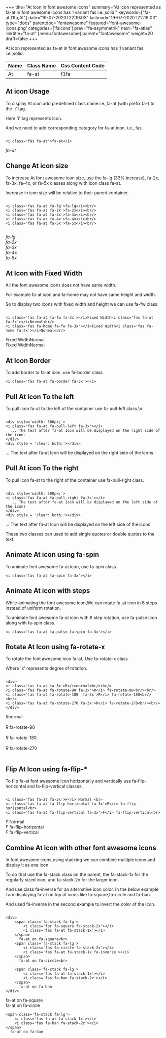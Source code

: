 +++
title="At icon in font awesome icons"
summary="At icon represented as fa-at in font awesome icons has 1 variant fas i.e.,solid."
keywords=["fa-at,f1fa,At"]
date="19-07-2020T22:19:03"
lastmod="19-07-2020T22:19:03"
type="docs"
parentdoc="fontawesome"
featured='font-awesome-icons.png'
categories=['faicons']
prev="fa-asymmetrik"
next="fa-atlas"
linktitle="fa-at"
[menu.fontawesome]
parent="fontawesome"
weight=20
draft=false
+++


At icon represented as fa-at in font awesome icons has 1 variant fas i.e.,solid.

<div class='table-responsive'><table class='table'><thead><tr><th>Name</th><th>Class Name</th><th>Css Content Code</th></tr></thead><tbody><tr><td>At</td><td>fa-at</td><td>f1fa</td></tr></tbody></table></div>



## At icon Usage

To display At icon add predefined class name i.e.,fa-at (with prefix fa-) to the 'i' tag.

Here 'i' tag represents icon.

And we need to add corresponding category for fa-at icon. i.e., fas.


```

<i class='fas fa-at'>fa-at</i>
```

<i class='fas fa-at'>fa-at</i>




## Change At icon size
To increase At font awesome icon size, use the fa-lg (33% increase), fa-2x, fa-3x, fa-4x, or fa-5x classes along with icon class fa-at.

Increase in icon size will be relative to their parent container. 

```

<i class='fas fa-at fa-lg'>fa-lg</i><br/>
<i class='fas fa-at fa-2x'>fa-2x</i><br/>
<i class='fas fa-at fa-3x'>fa-3x</i><br/>
<i class='fas fa-at fa-4x'>fa-4x</i><br/>
<i class='fas fa-at fa-5x'>fa-5x</i><br/>
            
```

<i class='fas fa-at fa-lg'>fa-lg</i><br/>
<i class='fas fa-at fa-2x'>fa-2x</i><br/>
<i class='fas fa-at fa-3x'>fa-3x</i><br/>
<i class='fas fa-at fa-4x'>fa-4x</i><br/>
<i class='fas fa-at fa-5x'>fa-5x</i><br/>
            



## At Icon with Fixed Width 

All the font awesome icons does not have same width.

For example fa-at icon and fa-home may not have same height and width.

So to display two icons with fixed width and height we can use fa-fw class.


```

<i class='fas fa-at fa-fw fa-3x'></i>Fixed Width<i class='fas fa-at fa-3x'></i>Normal<br/>
<i class='fas fa-home fa-fw fa-3x'></i>Fixed Width<i class='fas fa-home fa-3x'></i>Normal<br/>
```

<i class='fas fa-at fa-fw fa-3x'></i>Fixed Width<i class='fas fa-at fa-3x'></i>Normal<br/>
<i class='fas fa-home fa-fw fa-3x'></i>Fixed Width<i class='fas fa-home fa-3x'></i>Normal<br/>



## At Icon Border 

To add border to fa-at icon, use fa-border class.


```
<i class='fas fa-at fa-border fa-3x'></i>

```
<i class='fas fa-at fa-border fa-3x'></i>





## Pull At icon To the left

To pull icon fa-at to the left of the container use fa-pull-left class.\n

```

<div style='width: 500px;'>
<i class='fas fa-at fa-pull-left fa-3x'></i>
  ... The text after fa-at Icon will be displayed on the right side of the icons
</div>
<div style = 'clear: both;'></div>
```

<div style='width: 500px;'>
<i class='fas fa-at fa-pull-left fa-3x'></i>
  ... The text after fa-at Icon will be displayed on the right side of the icons
</div>
<div style = 'clear: both;'></div>




## Pull At icon To the right
To pull icon fa-at to the right of the container use fa-pull-right class.

```

<div style='width: 500px;'>
<i class='fas fa-at fa-pull-right fa-3x'></i>
  ... The text after fa-at Icon will be displayed on the left side of the icons
</div>
<div style = 'clear: both;'></div>
```

<div style='width: 500px;'>
<i class='fas fa-at fa-pull-right fa-3x'></i>
  ... The text after fa-at Icon will be displayed on the left side of the icons
</div>
<div style = 'clear: both;'></div>

These two classes can used to add single quotes or double quotes to the text.


## Animate At icon using fa-spin
To animate font awesome fa-at icon, use fa-spin class.

```
<i class='fas fa-at fa-spin fa-3x'></i>
```
<i class='fas fa-at fa-spin fa-3x'></i>




## Animate At icon with steps
While animating the font awesome icon,We can rotate fa-at icon in 8 steps instead of uniform rotation.

To animate font awesome fa-at icon with 8 step rotation, use fa-pulse icon along with fa-spin class.


```
<i class='fas fa-at fa-pulse fa-spin fa-3x'></i>

```
<i class='fas fa-at fa-pulse fa-spin fa-3x'></i>





## Rotate At Icon using fa-rotate-x
To rotate the font awesome icon fa-at, Use fa-rotate-x class

Where 'x' represents degree of rotation.


```

<div>
<i class='fas fa-at fa-3x'>R</i>normal<br/><br/>
<i class='fas fa-at fa-rotate-90 fa-3x'>R</i> fa-rotate-90<br/><br/> 
<i class='fas fa-at fa-rotate-180  fa-3x'>R</i> fa-rotate-180<br/><br/> 
<i class='fas fa-at fa-rotate-270 fa-3x'>R</i> fa-rotate-270<br/><br/>
</div>
```

<div>
<i class='fas fa-at fa-3x'>R</i>normal<br/><br/>
<i class='fas fa-at fa-rotate-90 fa-3x'>R</i> fa-rotate-90<br/><br/> 
<i class='fas fa-at fa-rotate-180  fa-3x'>R</i> fa-rotate-180<br/><br/> 
<i class='fas fa-at fa-rotate-270 fa-3x'>R</i> fa-rotate-270<br/><br/>
</div>




## Flip At Icon using fa-flip-*
To flip fa-at font awesome icon horizontally and vertically use fa-flip-horizontal and fa-flip-vertical classes. 

```

<i class='fas fa-at fa-3x'>F</i> Normal <br>
<i class='fas fa-at fa-flip-horizontal fa-3x'>F</i> fa-flip-horizontal<br>
<i class='fas fa-at fa-flip-vertical fa-3x'>F</i> fa-flip-vertical<br>
```

<i class='fas fa-at fa-3x'>F</i> Normal <br>
<i class='fas fa-at fa-flip-horizontal fa-3x'>F</i> fa-flip-horizontal<br>
<i class='fas fa-at fa-flip-vertical fa-3x'>F</i> fa-flip-vertical<br>




## Combine At icon with other font awesome icons
In font awesome icons,using stacking we can combine multiple icons and display it as one icon 

To do that use the fa-stack class on the parent, the fa-stack-1x for the regularly sized icon, and fa-stack-2x for the larger icon.

And use class fa-inverse for an alternative icon color. 
In the below example, I am displaying fa-at on top of icons like fa-square,fa-circle and fa-ban.

And used fa-inverse in the second example to invert the color of the icon.

```

<div>
    <span class='fa-stack fa-lg'>
        <i class='far fa-square fa-stack-2x'></i>
        <i class='fas fa-at fa-stack-1x'></i>
    </span>
      fa-at on fa-square<br>
    <span class='fa-stack fa-lg'>
        <i class='fas fa-circle fa-stack-2x'></i>
        <i class='fas fa-at fa-stack-1x fa-inverse'></i>
    </span>
      fa-at on fa-circle<br>

    <span class='fa-stack fa-lg'>
        <i class='fas fa-at fa-stack-1x'></i>
        <i class='fas fa-ban fa-stack-2x'></i>
    </span>
      fa-at on fa-ban
</div>
```

<div>
    <span class='fa-stack fa-lg'>
        <i class='far fa-square fa-stack-2x'></i>
        <i class='fas fa-at fa-stack-1x'></i>
    </span>
      fa-at on fa-square<br>
    <span class='fa-stack fa-lg'>
        <i class='fas fa-circle fa-stack-2x'></i>
        <i class='fas fa-at fa-stack-1x fa-inverse'></i>
    </span>
      fa-at on fa-circle<br>

    <span class='fa-stack fa-lg'>
        <i class='fas fa-at fa-stack-1x'></i>
        <i class='fas fa-ban fa-stack-2x'></i>
    </span>
      fa-at on fa-ban
</div>







